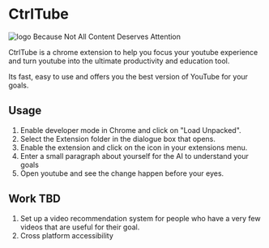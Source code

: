 # CtrlTube

![logo](https://u.cubeupload.com/tech/Thumbnail2.png)
Because Not All Content Deserves Attention

CtrlTube is a chrome extension to help you focus your youtube experience and turn youtube into the ultimate productivity and education tool. 

Its fast, easy to use and offers you the best version of YouTube for your goals.

## Usage

1. Enable developer mode in Chrome and click on "Load Unpacked". 
2. Select the Extension folder in the dialogue box that opens.
3. Enable the extension and click on the icon in your extensions menu.
4. Enter a small paragraph about yourself for the AI to understand your goals
5. Open youtube and see the change happen before your eyes.

## Work TBD
1. Set up a video recommendation system for people who have a very few videos that are useful for their goal.
2. Cross platform accessibility

